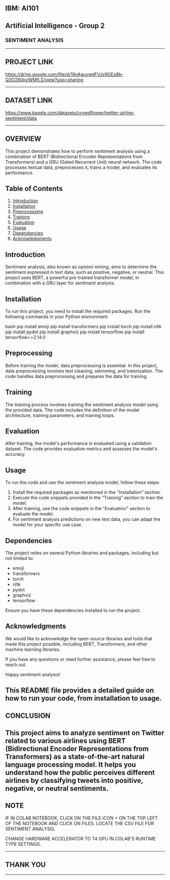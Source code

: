 ## IBM: AI101
## Artificial Intelligence - Group 2    
### SENTIMENT ANALYSIS  

--------------------------------------
## PROJECT LINK
https://drive.google.com/file/d/19yAguvwdFVJv9GEz8b-Q3O280pzWMfLS/view?usp=sharing  

---------------------------------------------------------------------------------
## DATASET LINK 
https://www.kaggle.com/datasets/crowdflower/twitter-airline-sentiment/data  

----------------------------------------------------------
## OVERVIEW

This project demonstrates how to perform sentiment analysis using a combination of BERT (Bidirectional Encoder Representations from Transformers) and a GRU (Gated Recurrent Unit) neural network. The code processes textual data, preprocesses it, trains a model, and evaluates its performance.

## Table of Contents
1. [Introduction](#introduction)
2. [Installation](#installation)
3. [Preprocessing](#preprocessing)
4. [Training](#training)
5. [Evaluation](#evaluation)
6. [Usage](#usage)
7. [Dependencies](#dependencies)
8. [Acknowledgments](#acknowledgments)

## Introduction

Sentiment analysis, also known as opinion mining, aims to determine the sentiment expressed in text data, such as positive, negative, or neutral. This project uses BERT, a powerful pre-trained transformer model, in combination with a GRU layer for sentiment analysis.

## Installation

To run this project, you need to install the required packages. Run the following commands in your Python environment:

bash
pip install emoji
pip install transformers
pip install torch
pip install nltk
pip install pydot
pip install graphviz
pip install tensorflow
pip install tensorflow==2.14.0


## Preprocessing

Before training the model, data preprocessing is essential. In this project, data preprocessing involves text cleaning, stemming, and tokenization. The code handles data preprocessing and prepares the data for training.

## Training

The training process involves training the sentiment analysis model using the provided data. The code includes the definition of the model architecture, training parameters, and training loops.

## Evaluation

After training, the model's performance is evaluated using a validation dataset. The code provides evaluation metrics and assesses the model's accuracy.

## Usage

To run the code and use the sentiment analysis model, follow these steps:

1. Install the required packages as mentioned in the "Installation" section.
2. Execute the code snippets provided in the "Training" section to train the model.
3. After training, use the code snippets in the "Evaluation" section to evaluate the model.
4. For sentiment analysis predictions on new text data, you can adapt the model for your specific use case.

## Dependencies

The project relies on several Python libraries and packages, including but not limited to:

- emoji
- transformers
- torch
- nltk
- pydot
- graphviz
- tensorflow

Ensure you have these dependencies installed to run the project.


## Acknowledgments

We would like to acknowledge the open-source libraries and tools that made this project possible, including BERT, Transformers, and other machine learning libraries.

If you have any questions or need further assistance, please feel free to reach out.

Happy sentiment analysis!

This README file provides a detailed guide on how to run your code, from installation to usage.
----------------------------------------------------------
## CONCLUSION  
This project aims to analyze sentiment on Twitter related to various airlines using BERT (Bidirectional Encoder Representations from Transformers) as a state-of-the-art natural language processing model. It helps you understand how the public perceives different airlines by classifying tweets into positive, negative, or neutral sentiments.    
---------------------------------------------------------------------------------
## NOTE  
IF IN COLAB NOTEBOOK, CLICK ON THE FILE ICON  > ON THE TOP LEFT OF THE NOTEBOOK AND CLICK ON FILES. LOCATE THE CSV FILE FOR SENTIMENT ANALYSIS.  

CHANGE HARDWARE ACCELERATOR TO T4 GPU IN COLAB'S RUNTIME TYPE SETTINGS.  


---------------------------------------------------------------------
  
## THANK YOU

--------------------------------------------------------------
